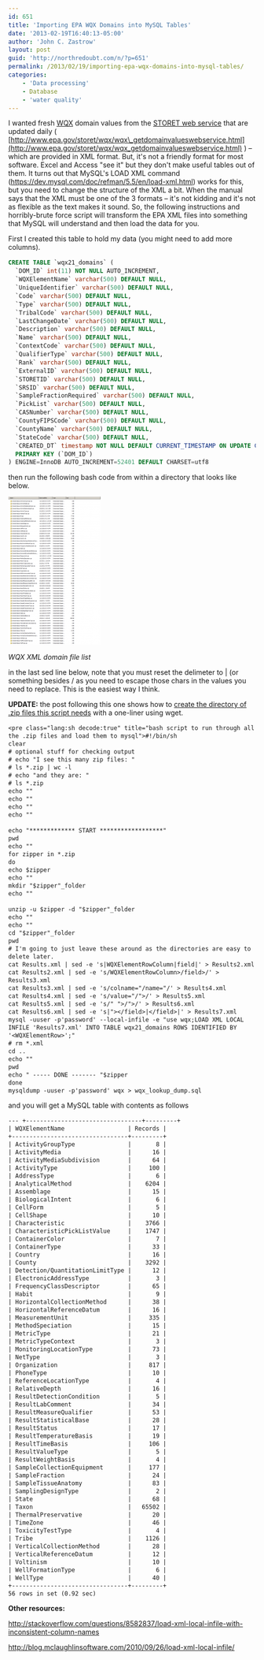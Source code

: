 ```yaml
---
id: 651
title: 'Importing EPA WQX Domains into MySQL Tables'
date: '2013-02-19T16:40:13-05:00'
author: 'John C. Zastrow'
layout: post
guid: 'http://northredoubt.com/n/?p=651'
permalink: /2013/02/19/importing-epa-wqx-domains-into-mysql-tables/
categories:
    - 'Data processing'
    - Database
    - 'water quality'
---
```


I wanted fresh [WQX](http://www.epa.gov/storet/wqx/) domain values from the [STORET web service](http://www.epa.gov/storet/tools.html) that are updated daily ( [http://www.epa.gov/storet/wqx/wqx\_getdomainvalueswebservice.html](http://www.epa.gov/storet/wqx/wqx_getdomainvalueswebservice.html) ) – which are provided in XML format. But, it's not a friendly format for most software. Excel and Access "see it" but they don't make useful tables out of them. It turns out that MySQL's LOAD XML command (<https://dev.mysql.com/doc/refman/5.5/en/load-xml.html>) works for this, but you need to change the structure of the XML a bit. When the manual says that the XML must be one of the 3 formats – it's not kidding and it's not as flexible as the text makes it sound. So, the following instructions and horribly-brute force script will transform the EPA XML files into something that MySQL will understand and then load the data for you.

First I created this table to hold my data (you might need to add more columns).

```sql
CREATE TABLE `wqx21_domains` (
  `DOM_ID` int(11) NOT NULL AUTO_INCREMENT,
  `WQXElementName` varchar(500) DEFAULT NULL,
  `UniqueIdentifier` varchar(500) DEFAULT NULL,
  `Code` varchar(500) DEFAULT NULL,
  `Type` varchar(500) DEFAULT NULL,
  `TribalCode` varchar(500) DEFAULT NULL,
  `LastChangeDate` varchar(500) DEFAULT NULL,
  `Description` varchar(500) DEFAULT NULL,
  `Name` varchar(500) DEFAULT NULL,
  `ContextCode` varchar(500) DEFAULT NULL,
  `QualifierType` varchar(500) DEFAULT NULL,
  `Rank` varchar(500) DEFAULT NULL,
  `ExternalID` varchar(500) DEFAULT NULL,
  `STORETID` varchar(500) DEFAULT NULL,
  `SRSID` varchar(500) DEFAULT NULL,
  `SampleFractionRequired` varchar(500) DEFAULT NULL,
  `PickList` varchar(500) DEFAULT NULL,
  `CASNumber` varchar(500) DEFAULT NULL,
  `CountyFIPSCode` varchar(500) DEFAULT NULL,
  `CountyName` varchar(500) DEFAULT NULL,
  `StateCode` varchar(500) DEFAULT NULL,
  `CREATED_DT` timestamp NOT NULL DEFAULT CURRENT_TIMESTAMP ON UPDATE CURRENT_TIMESTAMP,
  PRIMARY KEY (`DOM_ID`)
) ENGINE=InnoDB AUTO_INCREMENT=52401 DEFAULT CHARSET=utf8
```

then run the following bash code from within a directory that looks like below.

 [![WQX XML domain file list](https://raw.githubusercontent.com/johnzastrow/johnzastrow.github.io/master/assets/uploads/2013/02/wqx_file_list-188x300.png)](https://raw.githubusercontent.com/johnzastrow/johnzastrow.github.io/master/assets/uploads/2013/02/wqx_file_list.png)
 <p><i> 

WQX XML domain file list
 </i></p> 


in the last sed line below, note that you must reset the delimeter to | (or something besides / as you need to escape those chars in the values you need to replace. This is the easiest way I think.

**UPDATE:** the post following this one shows how to [create the directory of .zip files this script needs](https://johnzastrow.github.io/2013/02/20/wget-examples/ "Wget examples") with a one-liner using wget.

```
<pre class="lang:sh decode:true" title="bash script to run through all the .zip files and load them to mysql">#!/bin/sh
clear
# optional stuff for checking output
# echo "I see this many zip files: "
# ls *.zip | wc -l
# echo "and they are: "
# ls *.zip
echo ""
echo ""
echo ""
echo ""

echo "************* START ******************"
pwd
echo ""
for zipper in *.zip
do
echo $zipper
echo ""
mkdir "$zipper"_folder
echo ""

unzip -u $zipper -d "$zipper"_folder
echo ""
echo ""
cd "$zipper"_folder
pwd
# I'm going to just leave these around as the directories are easy to delete later.
cat Results.xml | sed -e 's|WQXElementRowColumn|field|' > Results2.xml
cat Results2.xml | sed -e 's/WQXElementRowColumn>/field>/' > Results3.xml
cat Results3.xml | sed -e 's/colname="/name="/' > Results4.xml
cat Results4.xml | sed -e 's/value="/">/' > Results5.xml
cat Results5.xml | sed -e 's/" ">/">/' > Results6.xml
cat Results6.xml | sed -e 's|"></field>|</field>|' > Results7.xml
mysql -uuser -p'password' --local-infile -e "use wqx;LOAD XML LOCAL INFILE 'Results7.xml' INTO TABLE wqx21_domains ROWS IDENTIFIED BY '<WQXElementRow>';"
# rm *.xml
cd ..
echo ""
pwd
echo " ----- DONE ------- "$zipper
done
mysqldump -uuser -p'password' wqx > wqx_lookup_dump.sql
```

and you will get a MySQL table with contents as follows

```
--- +---------------------------------+---------+
| WQXElementName                  | Records |
+---------------------------------+---------+
| ActivityGroupType               |       8 |
| ActivityMedia                   |      16 |
| ActivityMediaSubdivision        |      64 |
| ActivityType                    |     100 |
| AddressType                     |       6 |
| AnalyticalMethod                |    6204 |
| Assemblage                      |      15 |
| BiologicalIntent                |       6 |
| CellForm                        |       5 |
| CellShape                       |      10 |
| Characteristic                  |    3766 |
| CharacteristicPickListValue     |    1747 |
| ContainerColor                  |       7 |
| ContainerType                   |      33 |
| Country                         |      16 |
| County                          |    3292 |
| Detection/QuantitationLimitType |      12 |
| ElectronicAddressType           |       3 |
| FrequencyClassDescriptor        |      65 |
| Habit                           |       9 |
| HorizontalCollectionMethod      |      38 |
| HorizontalReferenceDatum        |      16 |
| MeasurementUnit                 |     335 |
| MethodSpeciation                |      15 |
| MetricType                      |      21 |
| MetricTypeContext               |       3 |
| MonitoringLocationType          |      73 |
| NetType                         |       3 |
| Organization                    |     817 |
| PhoneType                       |      10 |
| ReferenceLocationType           |       4 |
| RelativeDepth                   |      16 |
| ResultDetectionCondition        |       5 |
| ResultLabComment                |      34 |
| ResultMeasureQualifier          |      53 |
| ResultStatisticalBase           |      28 |
| ResultStatus                    |      17 |
| ResultTemperatureBasis          |      19 |
| ResultTimeBasis                 |     106 |
| ResultValueType                 |       5 |
| ResultWeightBasis               |       4 |
| SampleCollectionEquipment       |     177 |
| SampleFraction                  |      24 |
| SampleTissueAnatomy             |      83 |
| SamplingDesignType              |       2 |
| State                           |      68 |
| Taxon                           |   65502 |
| ThermalPreservative             |      20 |
| TimeZone                        |      46 |
| ToxicityTestType                |       4 |
| Tribe                           |    1126 |
| VerticalCollectionMethod        |      28 |
| VerticalReferenceDatum          |      12 |
| Voltinism                       |      10 |
| WellFormationType               |       6 |
| WellType                        |      40 |
+---------------------------------+---------+
56 rows in set (0.92 sec)
```

**Other resources:**

<http://stackoverflow.com/questions/8582837/load-xml-local-infile-with-inconsistent-column-names>

<http://blog.mclaughlinsoftware.com/2010/09/26/load-xml-local-infile/>